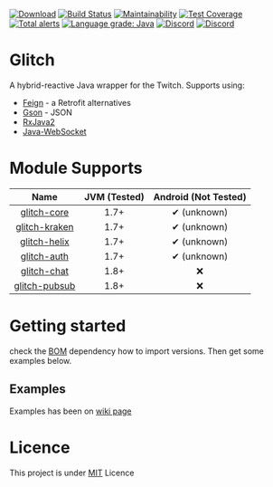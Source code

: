 [![Download](https://api.bintray.com/packages/stachu540/GlitchLib/Glitch/images/download.svg)](https://bintray.com/stachu540/GlitchLib/Glitch/_latestVersion)
[![Build Status](https://travis-ci.com/GlitchLib/glitch.svg)](https://travis-ci.com/GlitchLib/glitch)
[![Maintainability](https://api.codeclimate.com/v1/badges/64d5418e82673e076bc6/maintainability)](https://codeclimate.com/github/GlitchLib/glitch/maintainability)
[![Test Coverage](https://api.codeclimate.com/v1/badges/64d5418e82673e076bc6/test_coverage)](https://codeclimate.com/github/GlitchLib/glitch/test_coverage)
[![Total alerts](https://img.shields.io/lgtm/alerts/g/GlitchLib/glitch.svg?logo=lgtm&logoWidth=12)](https://lgtm.com/projects/g/GlitchLib/glitch/alerts/)
[![Language grade: Java](https://img.shields.io/lgtm/grade/java/g/GlitchLib/glitch.svg?logo=lgtm&logoWidth=12)](https://lgtm.com/projects/g/GlitchLib/glitch/context:java)
[![Discord](https://discordapp.com/api/guilds/325552783787032576/widget.png)](https://discord.gg/jy9BKGq)
[![Discord](https://discordapp.com/api/guilds/488285226452385792/widget.png)](https://discord.gg/nJJ2fDM)

# Glitch
A hybrid-reactive Java wrapper for the Twitch. Supports using:

* [Feign](https://github.com/OpenFeign/feign) - a Retrofit alternatives
* [Gson](https://github.com/google/gson) - JSON
* [RxJava2](http://reactivex.io/)
* [Java-WebSocket](https://tootallnate.github.io/Java-WebSocket/)

# Module Supports
| Name | JVM (Tested) | Android (Not Tested) | 
|:---:|:---:|:---:|
| [glitch-core](core) | 1.7+ | ✔ (unknown) |
| [glitch-kraken](kraken) | 1.7+ | ✔ (unknown) |
| [glitch-helix](helix) | 1.7+ | ✔ (unknown) |
| [glitch-auth](auth) | 1.7+ | ✔ (unknown) |
| [glitch-chat](chat) | 1.8+ | ❌ |
| [glitch-pubsub](pubsub) | 1.8+ | ❌ |

# Getting started

check the [BOM](./BOM) dependency how to import versions. Then get some examples below.

## Examples 

Examples has been on [wiki page](./wiki)

# Licence
This project is under [MIT](LICENCE.md) Licence
